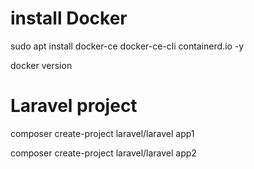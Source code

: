 # install Docker
sudo apt install docker-ce docker-ce-cli containerd.io -y

docker version

# Laravel project
composer create-project laravel/laravel app1

composer create-project laravel/laravel app2


